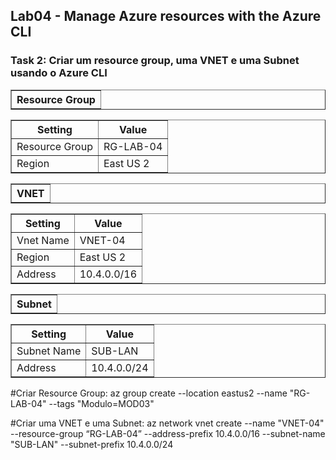  <h2>Lab04 - Manage Azure resources with the Azure CLI</h2>

<h3>Task 2: Criar um resource group, uma VNET e uma Subnet usando o Azure CLI</h3>


 
 <table border="1">    
  <tr>
    <th>Resource Group</th> 
</table>

<table border="1">    
  <tr>
    <th colspan="1">Setting</th>  	              
    <th colspan="2">Value</th>
  </tr>
<tr>
<td>Resource Group</td>
    <td>RG-LAB-04</td>
  </tr>
<tr>
<td>Region</td>
    <td>East US 2</td>
  </tr>
 </table>
 
  <table border="1">    
  <tr>
    <th>VNET</th> 
</table>

<table border="1">    
  <tr>
    <th colspan="1">Setting</th>  	              
    <th colspan="2">Value</th>
  </tr>
<tr>
<td>Vnet Name</td>
    <td>VNET-04</td>
  </tr>
<tr>
<td>Region</td>
    <td>East US 2</td>
  </tr>
<tr>
<td>Address</td>
    <td>10.4.0.0/16</td>
  </tr>
 </table>

<table border="1">    
  <tr>
    <th>Subnet</th> 
</table>

<table border="1">    
  <tr>
    <th colspan="1">Setting</th>  	              
    <th colspan="2">Value</th>
  </tr>
<tr>
<td>Subnet Name</td>
    <td>SUB-LAN</td>
  </tr>
<tr>
<td>Address</td>
    <td>10.4.0.0/24</td>
  </tr>
 </table>
 
 #Criar Resource Group:
az group create --location eastus2 --name "RG-LAB-04" --tags "Modulo=MOD03"

#Criar uma VNET e uma Subnet:
az network vnet create --name "VNET-04" --resource-group “RG-LAB-04” --address-prefix 10.4.0.0/16 --subnet-name "SUB-LAN" --subnet-prefix 10.4.0.0/24
